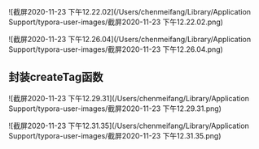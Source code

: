 ![截屏2020-11-23 下午12.22.02](/Users/chenmeifang/Library/Application Support/typora-user-images/截屏2020-11-23 下午12.22.02.png)



![截屏2020-11-23 下午12.26.04](/Users/chenmeifang/Library/Application Support/typora-user-images/截屏2020-11-23 下午12.26.04.png)

## 封装createTag函数

![截屏2020-11-23 下午12.29.31](/Users/chenmeifang/Library/Application Support/typora-user-images/截屏2020-11-23 下午12.29.31.png)

![截屏2020-11-23 下午12.31.35](/Users/chenmeifang/Library/Application Support/typora-user-images/截屏2020-11-23 下午12.31.35.png)